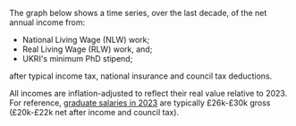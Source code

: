The graph below shows a time series, over the last decade, of the net annual income from:

- National Living Wage (NLW) work;
- Real Living Wage (RLW) work, and;
- UKRI's minimum PhD stipend;

after typical income tax, national insurance and council tax deductions.

All incomes are inflation-adjusted to reflect their real value relative to 2023. For reference, [graduate salaries in 2023](https://www.graduate-jobs.com/gco/Booklet/graduate-salary-salaries.jsp) are typically £26k-£30k gross (£20k-£22k net after income and council tax).

